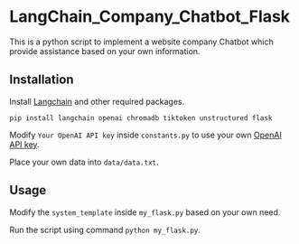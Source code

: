 # LangChain_Company_Chatbot_Flask

This is a python script to implement a website company Chatbot which provide assistance based on your own information.

## Installation

Install [Langchain](https://github.com/hwchase17/langchain) and other required packages.
```
pip install langchain openai chromadb tiktoken unstructured flask
```
Modify `Your OpenAI API key` inside `constants.py` to use your own [OpenAI API key](https://platform.openai.com/account/api-keys).

Place your own data into `data/data.txt`.

## Usage
Modify the `system_template` inside `my_flask.py` based on your own need.

Run the script using command `python my_flask.py`.


